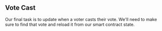 ## Vote Cast

Our final task is to update when a voter casts their vote. We'll need to make sure to find that vote and reload it from our smart contract state. 